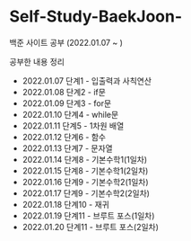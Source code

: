 # Self-Study-BaekJoon-
백준 사이트 공부 (2022.01.07 ~ )

공부한 내용 정리

- 2022.01.07 단계1 - 입출력과 사칙연산
- 2022.01.08 단계2 - if문
- 2022.01.09 단계3 - for문
- 2022.01.10 단계4 - while문
- 2022.01.11 단계5 - 1차원 배열
- 2022.01.12 단계6 - 함수
- 2022.01.13 단계7 - 문자열
- 2022.01.14 단계8 - 기본수학1(1일차)
- 2022.01.15 단계8 - 기본수학1(2일차)
- 2022.01.16 단계9 - 기본수학2(1일차)
- 2022.01.17 단계9 - 기본수학2(2일차)
- 2022.01.18 단계10 - 재귀
- 2022.01.19 단계11 - 브루트 포스(1일차)
- 2022.01.20 단계11 - 브루트 포스(2일차)